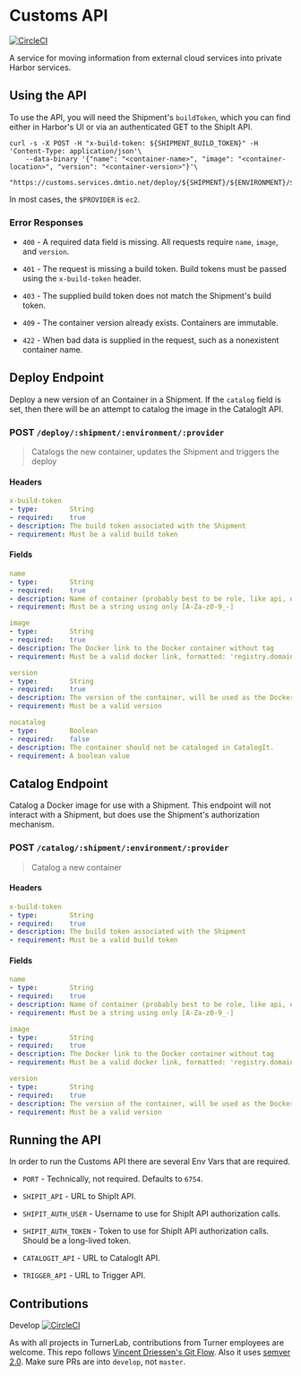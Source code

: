 # Customs API

[![CircleCI](https://circleci.com/gh/turnerlabs/customs-api/tree/master.svg?style=svg)](https://circleci.com/gh/turnerlabs/customs-api/tree/master)

A service for moving information from external cloud services into private Harbor services.


## Using the API

To use the API, you will need the Shipment's `buildToken`, which you can find either in Harbor's UI
or via an authenticated GET to the ShipIt API.

```shell
curl -s -X POST -H "x-build-token: ${SHIPMENT_BUILD_TOKEN}" -H 'Content-Type: application/json'\
    --data-binary '{"name": "<container-name>", "image": "<container-location>", "version": "<container-version>"}'\
    "https://customs.services.dmtio.net/deploy/${SHIPMENT}/${ENVIRONMENT}/${PROVIDER}"
```

In most cases, the `$PROVIDER` is `ec2`.

### Error Responses

* `400` - A required data field is missing. All requests require `name`, `image`, and `version`.

* `401` - The request is missing a build token. Build tokens must be passed using the `x-build-token` header.

* `403` - The supplied build token does not match the Shipment's build token.

* `409` - The container version already exists. Containers are immutable.

* `422` - When bad data is supplied in the request, such as a nonexistent container name.


## Deploy Endpoint

Deploy a new version of an Container in a Shipment. If the `catalog` field is set, then there will
be an attempt to catalog the image in the CatalogIt API.


### POST `/deploy/:shipment/:environment/:provider`

> Catalogs the new container, updates the Shipment and triggers the deploy

#### Headers

```yaml
x-build-token
- type:        String
- required:    true
- description: The build token associated with the Shipment
- requirement: Must be a valid build token
```


#### Fields

```yaml
name
- type:        String
- required:    true
- description: Name of container (probably best to be role, like api, db)
- requirement: Must be a string using only [A-Za-z0-9_-]

image
- type:        String
- required:    true
- description: The Docker link to the Docker container without tag
- requirement: Must be a valid docker link, formatted: 'registry.domain/docker-image-name' (must be a DNS label)

version
- type:        String
- required:    true
- description: The version of the container, will be used as the Docker image tag
- requirement: Must be a valid version

nocatalog
- type:        Boolean
- required:    false
- description: The container should not be cataloged in CatalogIt.
- requirement: A boolean value
```


## Catalog Endpoint

Catalog a Docker image for use with a Shipment. This endpoint will not interact with a Shipment, but
does use the Shipment's authorization mechanism.


### POST `/catalog/:shipment/:environment/:provider`

> Catalog a new container


#### Headers

```yaml
x-build-token
- type:        String
- required:    true
- description: The build token associated with the Shipment
- requirement: Must be a valid build token
```


#### Fields

```yaml
name
- type:        String
- required:    true
- description: Name of container (probably best to be role, like api, db)
- requirement: Must be a string using only [A-Za-z0-9_-]

image
- type:        String
- required:    true
- description: The Docker link to the Docker container without tag
- requirement: Must be a valid docker link, formatted: 'registry.domain/docker-image-name' (must be a DNS label)

version
- type:        String
- required:    true
- description: The version of the container, will be used as the Docker image tag
- requirement: Must be a valid version
```


## Running the API

In order to run the Customs API there are several Env Vars that are required.

* `PORT` - Technically, not required. Defaults to `6754`.

* `SHIPIT_API` - URL to ShipIt API.

* `SHIPIT_AUTH_USER` - Username to use for ShipIt API authorization calls.

* `SHIPIT_AUTH_TOKEN` - Token to use for ShipIt API authorization calls. Should be a long-lived token.

* `CATALOGIT_API` - URL to CatalogIt API.

* `TRIGGER_API` - URL to Trigger API.


## Contributions

Develop [![CircleCI](https://circleci.com/gh/turnerlabs/customs-api/tree/develop.svg?style=svg)](https://circleci.com/gh/turnerlabs/customs-api/tree/develop)

As with all projects in TurnerLab, contributions from Turner employees are welcome. This repo follows
[Vincent Driessen's Git Flow](http://nvie.com/posts/a-successful-git-branching-model/). Also it uses
[semver 2.0](http://semver.org/spec/v2.0.0.html). Make sure PRs are into `develop`, not `master`.
